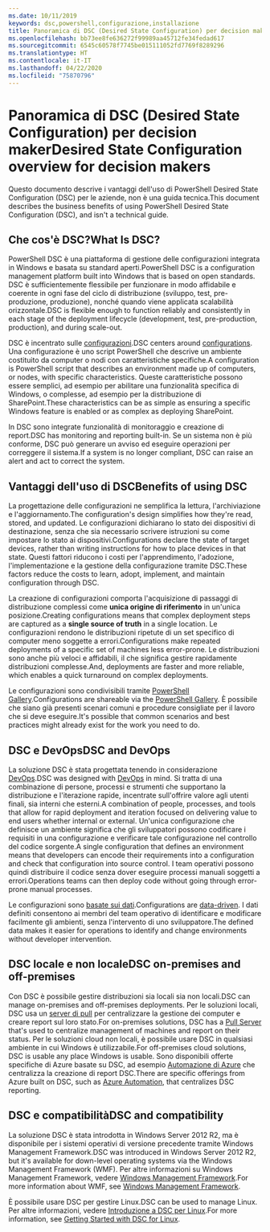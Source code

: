 ```yaml
---
ms.date: 10/11/2019
keywords: dsc,powershell,configurazione,installazione
title: Panoramica di DSC (Desired State Configuration) per decision maker
ms.openlocfilehash: bb73ee8fe636272f99989aa45712fe34fedad617
ms.sourcegitcommit: 6545c60578f7745be015111052fd7769f8289296
ms.translationtype: HT
ms.contentlocale: it-IT
ms.lasthandoff: 04/22/2020
ms.locfileid: "75870796"
---
```

# <a name="desired-state-configuration-overview-for-decision-makers"></a><span data-ttu-id="78719-103">Panoramica di DSC (Desired State Configuration) per decision maker</span><span class="sxs-lookup"><span data-stu-id="78719-103">Desired State Configuration overview for decision makers</span></span>

<span data-ttu-id="78719-104">Questo documento descrive i vantaggi dell'uso di PowerShell Desired State Configuration (DSC) per le aziende, non è una guida tecnica.</span><span class="sxs-lookup"><span data-stu-id="78719-104">This document describes the business benefits of using PowerShell Desired State Configuration (DSC), and isn't a technical guide.</span></span>

## <a name="what-is-dsc"></a><span data-ttu-id="78719-105">Che cos'è DSC?</span><span class="sxs-lookup"><span data-stu-id="78719-105">What Is DSC?</span></span>

<span data-ttu-id="78719-106">PowerShell DSC è una piattaforma di gestione delle configurazioni integrata in Windows e basata su standard aperti.</span><span class="sxs-lookup"><span data-stu-id="78719-106">PowerShell DSC is a configuration management platform built into Windows that is based on open standards.</span></span> <span data-ttu-id="78719-107">DSC è sufficientemente flessibile per funzionare in modo affidabile e coerente in ogni fase del ciclo di distribuzione (sviluppo, test, pre-produzione, produzione), nonché quando viene applicata scalabilità orizzontale.</span><span class="sxs-lookup"><span data-stu-id="78719-107">DSC is flexible enough to function reliably and consistently in each stage of the deployment lifecycle (development, test, pre-production, production), and during scale-out.</span></span>

<span data-ttu-id="78719-108">DSC è incentrato sulle [configurazioni](../configurations/configurations.md).</span><span class="sxs-lookup"><span data-stu-id="78719-108">DSC centers around [configurations](../configurations/configurations.md).</span></span> <span data-ttu-id="78719-109">Una configurazione è uno script PowerShell che descrive un ambiente costituito da computer o nodi con caratteristiche specifiche.</span><span class="sxs-lookup"><span data-stu-id="78719-109">A configuration is PowerShell script that describes an environment made up of computers, or nodes, with specific characteristics.</span></span> <span data-ttu-id="78719-110">Queste caratteristiche possono essere semplici, ad esempio per abilitare una funzionalità specifica di Windows, o complesse, ad esempio per la distribuzione di SharePoint.</span><span class="sxs-lookup"><span data-stu-id="78719-110">These characteristics can be as simple as ensuring a specific Windows feature is enabled or as complex as deploying SharePoint.</span></span>

<span data-ttu-id="78719-111">In DSC sono integrate funzionalità di monitoraggio e creazione di report.</span><span class="sxs-lookup"><span data-stu-id="78719-111">DSC has monitoring and reporting built-in.</span></span> <span data-ttu-id="78719-112">Se un sistema non è più conforme, DSC può generare un avviso ed eseguire operazioni per correggere il sistema.</span><span class="sxs-lookup"><span data-stu-id="78719-112">If a system is no longer compliant, DSC can raise an alert and act to correct the system.</span></span>

## <a name="benefits-of-using-dsc"></a><span data-ttu-id="78719-113">Vantaggi dell'uso di DSC</span><span class="sxs-lookup"><span data-stu-id="78719-113">Benefits of using DSC</span></span>

<span data-ttu-id="78719-114">La progettazione delle configurazioni ne semplifica la lettura, l'archiviazione e l'aggiornamento.</span><span class="sxs-lookup"><span data-stu-id="78719-114">The configuration's design simplifies how they're read, stored, and updated.</span></span> <span data-ttu-id="78719-115">Le configurazioni dichiarano lo stato dei dispositivi di destinazione, senza che sia necessario scrivere istruzioni su come impostare lo stato ai dispositivi.</span><span class="sxs-lookup"><span data-stu-id="78719-115">Configurations declare the state of target devices, rather than writing instructions for how to place devices in that state.</span></span> <span data-ttu-id="78719-116">Questi fattori riducono i costi per l'apprendimento, l'adozione, l'implementazione e la gestione della configurazione tramite DSC.</span><span class="sxs-lookup"><span data-stu-id="78719-116">These factors reduce the costs to learn, adopt, implement, and maintain configuration through DSC.</span></span>

<span data-ttu-id="78719-117">La creazione di configurazioni comporta l'acquisizione di passaggi di distribuzione complessi come **unica origine di riferimento** in un'unica posizione.</span><span class="sxs-lookup"><span data-stu-id="78719-117">Creating configurations means that complex deployment steps are captured as a **single source of truth** in a single location.</span></span> <span data-ttu-id="78719-118">Le configurazioni rendono le distribuzioni ripetute di un set specifico di computer meno soggette a errori.</span><span class="sxs-lookup"><span data-stu-id="78719-118">Configurations make repeated deployments of a specific set of machines less error-prone.</span></span> <span data-ttu-id="78719-119">Le distribuzioni sono anche più veloci e affidabili, il che significa gestire rapidamente distribuzioni complesse.</span><span class="sxs-lookup"><span data-stu-id="78719-119">And, deployments are faster and more reliable, which enables a quick turnaround on complex deployments.</span></span>

<span data-ttu-id="78719-120">Le configurazioni sono condivisibili tramite [PowerShell Gallery](https://powershellgallery.com).</span><span class="sxs-lookup"><span data-stu-id="78719-120">Configurations are shareable via the [PowerShell Gallery](https://powershellgallery.com).</span></span> <span data-ttu-id="78719-121">È possibile che siano già presenti scenari comuni e procedure consigliate per il lavoro che si deve eseguire.</span><span class="sxs-lookup"><span data-stu-id="78719-121">It's possible that common scenarios and best practices might already exist for the work you need to do.</span></span>

## <a name="dsc-and-devops"></a><span data-ttu-id="78719-122">DSC e DevOps</span><span class="sxs-lookup"><span data-stu-id="78719-122">DSC and DevOps</span></span>

<span data-ttu-id="78719-123">La soluzione DSC è stata progettata tenendo in considerazione [DevOps](/archive/blogs/ashleymcglone/devops-for-n00bs-ie-windows-people-like-me).</span><span class="sxs-lookup"><span data-stu-id="78719-123">DSC was designed with [DevOps](/archive/blogs/ashleymcglone/devops-for-n00bs-ie-windows-people-like-me) in mind.</span></span> <span data-ttu-id="78719-124">Si tratta di una combinazione di persone, processi e strumenti che supportano la distribuzione e l'iterazione rapide, incentrate sull'offrire valore agli utenti finali, sia interni che esterni.</span><span class="sxs-lookup"><span data-stu-id="78719-124">A combination of people, processes, and tools that allow for rapid deployment and iteration focused on delivering value to end users whether internal or external.</span></span> <span data-ttu-id="78719-125">Un'unica configurazione che definisce un ambiente significa che gli sviluppatori possono codificare i requisiti in una configurazione e verificare tale configurazione nel controllo del codice sorgente.</span><span class="sxs-lookup"><span data-stu-id="78719-125">A single configuration that defines an environment means that developers can encode their requirements into a configuration and check that configuration into source control.</span></span> <span data-ttu-id="78719-126">I team operativi possono quindi distribuire il codice senza dover eseguire processi manuali soggetti a errori.</span><span class="sxs-lookup"><span data-stu-id="78719-126">Operations teams can then deploy code without going through error-prone manual processes.</span></span>

<span data-ttu-id="78719-127">Le configurazioni sono [basate sui dati](../configurations/configData.md).</span><span class="sxs-lookup"><span data-stu-id="78719-127">Configurations are [data-driven](../configurations/configData.md).</span></span> <span data-ttu-id="78719-128">I dati definiti consentono ai membri del team operativo di identificare e modificare facilmente gli ambienti, senza l'intervento di uno sviluppatore.</span><span class="sxs-lookup"><span data-stu-id="78719-128">The defined data makes it easier for operations to identify and change environments without developer intervention.</span></span>

## <a name="dsc-on-premises-and-off-premises"></a><span data-ttu-id="78719-129">DSC locale e non locale</span><span class="sxs-lookup"><span data-stu-id="78719-129">DSC on-premises and off-premises</span></span>

<span data-ttu-id="78719-130">Con DSC è possibile gestire distribuzioni sia locali sia non locali.</span><span class="sxs-lookup"><span data-stu-id="78719-130">DSC can manage on-premises and off-premises deployments.</span></span> <span data-ttu-id="78719-131">Per le soluzioni locali, DSC usa un [server di pull](../pull-server/pullServer.md) per centralizzare la gestione dei computer e creare report sul loro stato.</span><span class="sxs-lookup"><span data-stu-id="78719-131">For on-premises solutions, DSC has a [Pull Server](../pull-server/pullServer.md) that's used to centralize management of machines and report on their status.</span></span> <span data-ttu-id="78719-132">Per le soluzioni cloud non locali, è possibile usare DSC in qualsiasi ambiente in cui Windows è utilizzabile.</span><span class="sxs-lookup"><span data-stu-id="78719-132">For off-premises cloud solutions, DSC is usable any place Windows is usable.</span></span>
<span data-ttu-id="78719-133">Sono disponibili offerte specifiche di Azure basate su DSC, ad esempio [Automazione di Azure](/azure/automation) che centralizza la creazione di report DSC.</span><span class="sxs-lookup"><span data-stu-id="78719-133">There are specific offerings from Azure built on DSC, such as [Azure Automation](/azure/automation), that centralizes DSC reporting.</span></span>

## <a name="dsc-and-compatibility"></a><span data-ttu-id="78719-134">DSC e compatibilità</span><span class="sxs-lookup"><span data-stu-id="78719-134">DSC and compatibility</span></span>

<span data-ttu-id="78719-135">La soluzione DSC è stata introdotta in Windows Server 2012 R2, ma è disponibile per i sistemi operativi di versione precedente tramite Windows Management Framework.</span><span class="sxs-lookup"><span data-stu-id="78719-135">DSC was introduced in Windows Server 2012 R2, but it's available for down-level operating systems via the Windows Management Framework (WMF).</span></span> <span data-ttu-id="78719-136">Per altre informazioni su Windows Management Framework, vedere [Windows Management Framework](/powershell/scripting/wmf/overview).</span><span class="sxs-lookup"><span data-stu-id="78719-136">For more information about WMF, see [Windows Management Framework](/powershell/scripting/wmf/overview).</span></span>

<span data-ttu-id="78719-137">È possibile usare DSC per gestire Linux.</span><span class="sxs-lookup"><span data-stu-id="78719-137">DSC can be used to manage Linux.</span></span> <span data-ttu-id="78719-138">Per altre informazioni, vedere [Introduzione a DSC per Linux](../getting-started/lnxGettingStarted.md).</span><span class="sxs-lookup"><span data-stu-id="78719-138">For more information, see [Getting Started with DSC for Linux](../getting-started/lnxGettingStarted.md).</span></span>
